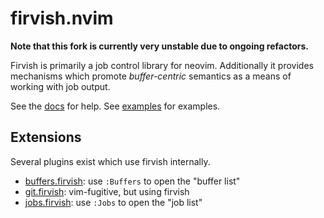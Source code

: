 # firvish.nvim

**Note that this fork is currently very unstable due to ongoing refactors.**

Firvish is primarily a job control library for neovim. Additionally it
provides mechanisms which promote _buffer-centric_ semantics as a means of
working with job output.

See the [docs](docs/firvish.txt) for help.
See [examples](contrib/examples/) for examples.

## Extensions

Several plugins exist which use firvish internally.

- [buffers.firvish][buffers]: use `:Buffers` to open the "buffer list"
- [git.firvish][git]: vim-fugitive, but using firvish
- [jobs.firvish][jobs]: use `:Jobs` to open the "job list"

[buffers]: https://github.com/willruggiano/buffers.firvish
[git]: https://github.com/willruggiano/git.firvish
[jobs]: https://github.com/willruggiano/jobs.firvish
